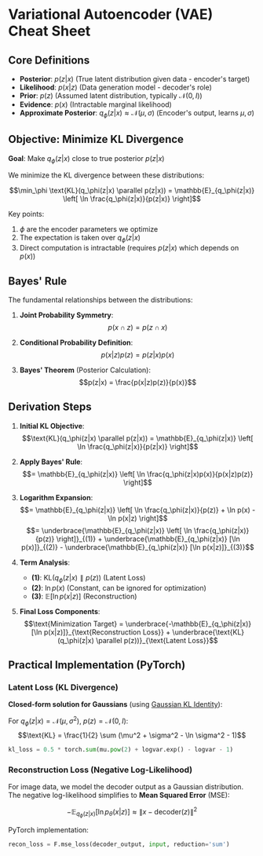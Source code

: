# Variational Autoencoder (VAE) Cheat Sheet

## Core Definitions

-   **Posterior**: $p(z|x)$ (True latent distribution given data - encoder's target)
-   **Likelihood**: $p(x|z)$ (Data generation model - decoder's role)
-   **Prior**: $p(z)$ (Assumed latent distribution, typically $\mathcal{N}(0,I)$)
-   **Evidence**: $p(x)$ (Intractable marginal likelihood)
-   **Approximate Posterior**: $q_\phi(z|x) \approx \mathcal{N}(\mu,\sigma)$ (Encoder's output, learns $\mu,\sigma$)

## Objective: Minimize KL Divergence

**Goal**: Make $q_\phi(z|x)$ close to true posterior $p(z|x)$

We minimize the KL divergence between these distributions:

$$\min_\phi \text{KL}(q_\phi(z|x) \parallel p(z|x)) = \mathbb{E}_{q_\phi(z|x)} \left[ \ln \frac{q_\phi(z|x)}{p(z|x)} \right]$$

Key points:

1. $\phi$ are the encoder parameters we optimize
2. The expectation is taken over $q_\phi(z|x)$
3. Direct computation is intractable (requires $p(z|x)$ which depends on $p(x)$)

## Bayes' Rule

The fundamental relationships between the distributions:

1. **Joint Probability Symmetry**:
   $$p(x \cap z) = p(z \cap x)$$

2. **Conditional Probability Definition**:
   $$p(x|z)p(z) = p(z|x)p(x)$$

3. **Bayes' Theorem** (Posterior Calculation):
   $$p(z|x) = \frac{p(x|z)p(z)}{p(x)}$$

## Derivation Steps

1. **Initial KL Objective**:
   $$\text{KL}(q_\phi(z|x) \parallel p(z|x)) = \mathbb{E}_{q_\phi(z|x)} \left[ \ln \frac{q_\phi(z|x)}{p(z|x)} \right]$$

2. **Apply Bayes' Rule**:
   $$= \mathbb{E}_{q_\phi(z|x)} \left[ \ln \frac{q_\phi(z|x)p(x)}{p(x|z)p(z)} \right]$$

3. **Logarithm Expansion**:
   $$= \mathbb{E}_{q_\phi(z|x)} \left[ \ln \frac{q_\phi(z|x)}{p(z)} + \ln p(x) - \ln p(x|z) \right]$$
   $$= \underbrace{\mathbb{E}_{q_\phi(z|x)} \left[ \ln \frac{q_\phi(z|x)}{p(z)} \right]}_{(1)} + \underbrace{\mathbb{E}_{q_\phi(z|x)} [\ln p(x)]}_{(2)} - \underbrace{\mathbb{E}_{q_\phi(z|x)} [\ln p(x|z)]}_{(3)}$$

4. **Term Analysis**:

    - **(1)**: $\text{KL}(q_\phi(z|x) \parallel p(z))$ (Latent Loss)
    - **(2)**: $\ln p(x)$ (Constant, can be ignored for optimization)
    - **(3)**: $\mathbb{E}[\ln p(x|z)]$ (Reconstruction)

5. **Final Loss Components**:
   $$\text{Minimization Target} = \underbrace{-\mathbb{E}_{q_\phi(z|x)} [\ln p(x|z)]}_{\text{Reconstruction Loss}} + \underbrace{\text{KL}(q_\phi(z|x) \parallel p(z))}_{\text{Latent Loss}}$$

## Practical Implementation (PyTorch)

### Latent Loss (KL Divergence)

**Closed-form solution for Gaussians** (using [Gaussian KL Identity](https://stats.stackexchange.com/questions/7440/kl-divergence-between-two-univariate-gaussians)):

For $q_\phi(z|x) = \mathcal{N}(\mu, \sigma^2)$, $p(z) = \mathcal{N}(0, I)$:
$$\text{KL} = \frac{1}{2} \sum (\mu^2 + \sigma^2 - \ln \sigma^2 - 1)$$

```python
kl_loss = 0.5 * torch.sum(mu.pow(2) + logvar.exp() - logvar - 1)
```

### Reconstruction Loss (Negative Log-Likelihood)

For image data, we model the decoder output as a Gaussian distribution. The negative log-likelihood simplifies to **Mean Squared Error** (MSE):

$$-\mathbb{E}_{q_\phi(z|x)} [\ln p_\theta(x|z)] \approx \|x - \text{decoder}(z)\|^2$$

PyTorch implementation:

```python
recon_loss = F.mse_loss(decoder_output, input, reduction='sum')
```
